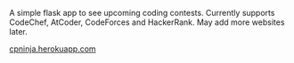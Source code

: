 A simple flask app to see upcoming coding contests.
Currently supports CodeChef, AtCoder, CodeForces and HackerRank. 
May add more websites later.

[cpninja.herokuapp.com](website)
